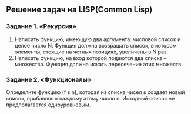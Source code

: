 ## Решение задач на LISP(Common Lisp)

### Задание 1. «Рекурсия»
1. Написать функцию, имеющую два аргумента: числовой список и целое число N. Функция должна возвращать список, в котором элементы, стоящие на четных позициях, увеличены в N раз.
2. Написать функцию, на вход которой подаются два списка – множества. Функция должна искать пересечение этих множеств.

### Задание 2. «Функционалы»
Определите функцию (f s n), которая из списка чисел s создает новый список, прибавляя к каждому атому число n. Исходный список не предполагается одноуровневым.
